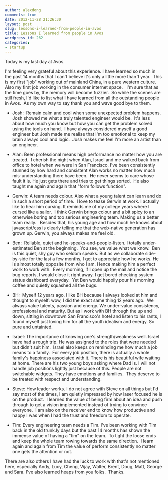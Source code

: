 ```yaml
---
author: alexdong
comments: true
date: 2012-11-28 21:26:30
layout: post
slug: lessons-i-learned-from-people-in-avos
title: Lessons I learned from people in Avos
wordpress_id: 262
categories:
- startup
---
```


Today is my last day at Avos.

I'm feeling very grateful about this experience. I have learned so much in the past 14 months that I can't believe it's only a little more than 1 year.  This is my first "job" working out of mainland China, in a pure western culture. Also my first job working in the consumer internet space.   I'm sure that as the time goes by, the memory will become fuzzier.  So while the scenes are still fresh, I'd like to list what I have learned from all the outstanding people in Avos.  As my own way to say thank you and wave good bye to them.

- Josh:  Remain calm and cool when some unexpected problem happens. Josh showed me what a truly talented engineer would be.  It's less about how much you know but how you can get the problem solved using the tools on hand.  I have always considered myself a good engineer but Josh made me realise that I'm too emotional to keep my brain always cool and logic.  Josh makes me feel I'm more an artist than an engineer.

- Alan: Been professional means high performance no matter how you are treated.  I cherish the night when Alan, Israel and me walked back from office to hotel when we were in San Francisco. I've been consistently stunned by how hard and consistent Alan works no matter how much mis-understanding there have been.  He never seems to care whose fault it is. He just gets there and tries to get things sorted.  He also taught me again and again that "form follows function".

- Gerwin: A team needs colour. Also what a young talent can learn and do in such a short period of time.  I love to tease Gerwin at work. I actually like to hear him cursing. It reminds me of my college years where I cursed like a sailor.  I think Gerwin brings colour and a bit spicy to an otherwise boring and too serious engineering team. Making us a better team really.   Besides that, his young age and how much he knows about javascript/css is clearly telling me that the web-native generation has grown up. Gerwin, you always makes me feel old.

- Ben:  Reliable, quiet and he-speaks-and-people-listen. I totally under-estimated Ben at the beginning.  You see, we value what we know.  Ben is this quiet, shy guy who seldom speaks. But as we collaborate side-by-side for the last a few months, I get to appreciate how he works. He is almost totally opposite from who I am. Hence making him a perfect work to work with.  Every morning, if I open up the mail and notice the bug reports, I would close it right away. I get bored checking system status dashboard everyday.  Yet Ben would happily pour his morning coffee and quietly squashed all the bugs.

- BH:  Myself 12 years ago. I like BH because I always looked at him and thought to myself: wow, I did the exact same thing 12 years ago.  We always value talents, passion and energy. We under-value consistency, professional and maturity. But as I work with BH through the up and down, sitting in downtown San Francisco's hotel and listen to his rants, I found myself just loving him for all the youth idealism and energy. So pure and untainted.

- Israel: The importance of knowing one's strength/weakness well. Israel have had a rough trip. He was assigned to the roles that were needed but didn't suit him.  Israel also keeps on reminding me how much a job means to a family.  For every job position, there is actually a whole family's happiness associated with it. There is his beautiful wife waiting at home. There are his two young boys asking where Dad is. I will not handle job positions lightly just because of this. People are not switchable widgets. They have emotions and families.  They deserve to be treated with respect and understanding.

- Steve: How leader works. I do not agree with Steve on all things but I'd say most of the times, I am quietly impressed by how laser focused he is on the product.  I learned the value of being firm about an idea and push through to get a vision implemented instead of trying to convince everyone.  I am also on the receiver end to know how productive and happy I was when I had the trust and freedom to operate.

- Tim: Every engineering team needs a Tim. I've been working with Tim back in the old trunk.ly days but the past 14 months has shown the immense value of having a "tim" on the team.  To tight the loose ends and keep the whole team rowing towards the same direction.  I learn again and again from Tim the value of perform consistently no matter one gets the attention or not.

There are also others I have had the luck to work with that's not mentioned here, especially Andy, Lucy, Cheng, Vijay, Walter, Brent, Doug, Matt, George and Sara. I've also learned heaps from you folks.  Thanks.
